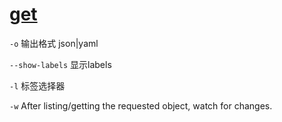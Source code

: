 # [get](https://kubernetes.io/docs/reference/generated/kubectl/kubectl-commands#get)

`-o` 输出格式 json|yaml

`--show-labels` 显示labels

`-l` 标签选择器

`-w` After listing/getting the requested object, watch for changes.
